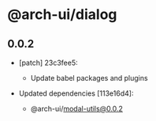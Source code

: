 # @arch-ui/dialog

## 0.0.2
- [patch] 23c3fee5:

  - Update babel packages and plugins

- Updated dependencies [113e16d4]:
  - @arch-ui/modal-utils@0.0.2
